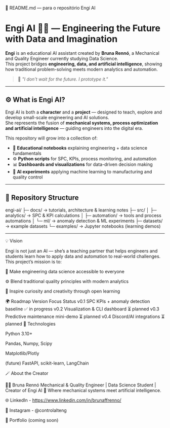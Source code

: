 💜 README.md — para o repositório Engi AI
# Engi AI 🤖💜 — Engineering the Future with Data and Imagination

**Engi** is an educational AI assistant created by **Bruna Rennó**, a Mechanical and Quality Engineer currently studying Data Science.  
This project bridges **engineering, data, and artificial intelligence**, showing how traditional problem-solving meets modern analytics and automation.

> 💬 *"I don’t wait for the future. I prototype it."*

---

## ⚙️ What is Engi AI?

Engi AI is both a **character** and a **project** — designed to teach, explore and develop small-scale engineering and AI solutions.  
She represents the fusion of **mechanical systems, process optimization and artificial intelligence** — guiding engineers into the digital era.

This repository will grow into a collection of:
- 🧠 **Educational notebooks** explaining engineering + data science fundamentals  
- ⚙️ **Python scripts** for SPC, KPIs, process monitoring, and automation  
- 📊 **Dashboards and visualizations** for data-driven decision making  
- 🤖 **AI experiments** applying machine learning to manufacturing and quality control

---

## 🧩 Repository Structure



engi-ai/
├─ docs/ → tutorials, architecture & learning notes
├─ src/
│ ├─ analytics/ → SPC & KPI calculations
│ ├─ automation/ → tools and process automations
│ └─ ml/ → anomaly detection & ML experiments
├─ datasets/ → example datasets
└─ examples/ → Jupyter notebooks (learning demos)


---

💡 Vision

Engi is not just an AI — she’s a teaching partner that helps engineers and students learn how to apply data and automation to real-world challenges.
This project’s mission is to:

📘 Make engineering data science accessible to everyone

⚙️ Blend traditional quality principles with modern analytics

💜 Inspire curiosity and creativity through open learning

🌍 Roadmap
Version	Focus	Status
v0.1	SPC KPIs + anomaly detection baseline	✅ in progress
v0.2	Visualization & CLI dashboard	⏳ planned
v0.3	Predictive maintenance mini-demo	⏳ planned
v0.4	Discord/AI integrations	⏳ planned
🧠 Technologies

Python 3.10+

Pandas, Numpy, Scipy

Matplotlib/Plotly

(future) FastAPI, scikit-learn, LangChain

🪄 About the Creator

👩‍💻 Bruna Rennó
Mechanical & Quality Engineer | Data Science Student | Creator of Engi AI
💬 Where mechanical systems meet artificial intelligence.

🌐 LinkedIn - https://www.linkedin.com/in/brunaffrenno/

💜 Instagram - @controlalteng

🧠 Portfolio (coming soon)

